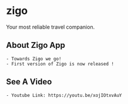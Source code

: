 # zigo

Your most reliable travel companion.

## About Zigo App
    - Towards Zigo we go!
    - First version of Zigo is now released !
## See A Video
    - Youtube Link: https://youtu.be/xojIOtxvAuY

